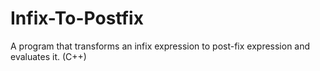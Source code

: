 # Infix-To-Postfix
A program that transforms an infix expression to post-fix expression and evaluates it. (C++)
